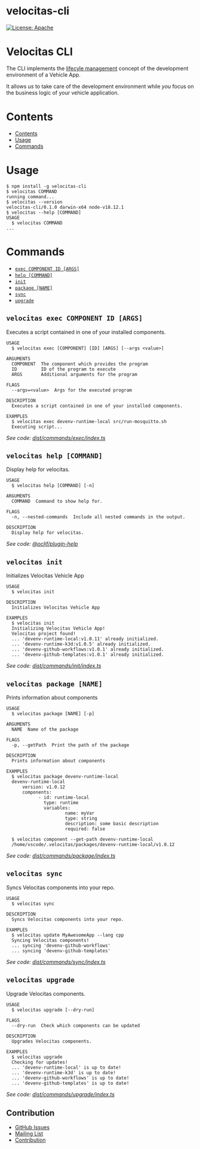 # velocitas-cli

[![License: Apache](https://img.shields.io/badge/License-Apache-yellow.svg)](http://www.apache.org/licenses/LICENSE-2.0)

Velocitas CLI
=================
The CLI implements the [lifecyle management](link-to-velocitas-docs) concept of the development environment of
a Vehicle App.

It allows *us* to take care of the development environment while *you* focus on the business logic of your vehicle application. 


# Contents

<!-- toc -->
* [Contents](#contents)
* [Usage](#usage)
* [Commands](#commands)
<!-- tocstop -->

# Usage
<!-- usage -->
```sh-session
$ npm install -g velocitas-cli
$ velocitas COMMAND
running command...
$ velocitas --version
velocitas-cli/0.1.0 darwin-x64 node-v18.12.1
$ velocitas --help [COMMAND]
USAGE
  $ velocitas COMMAND
...
```
<!-- usagestop -->
# Commands
<!-- commands -->
<!-- no toc -->
- [`exec COMPONENT ID [ARGS]`](#velocitas-exec-component-id-args)
- [`help [COMMAND]`](#velocitas-help-command)
- [`init`](#velocitas-init)
- [`package [NAME]`](#velocitas-package-name)
- [`sync`](#velocitas-sync)
- [`upgrade`](#velocitas-upgrade)

## `velocitas exec COMPONENT ID [ARGS]`

Executes a script contained in one of your installed components.

```
USAGE
  $ velocitas exec [COMPONENT] [ID] [ARGS] [--args <value>]

ARGUMENTS
  COMPONENT  The component which provides the program
  ID         ID of the program to execute
  ARGS       Additional arguments for the program

FLAGS
  --args=<value>  Args for the executed program

DESCRIPTION
  Executes a script contained in one of your installed components.

EXAMPLES
  $ velocitas exec devenv-runtime-local src/run-mosquitto.sh
  Executing script...
```

_See code: [dist/commands/exec/index.ts](./src/commands/exec/index.ts)_

## `velocitas help [COMMAND]`

Display help for velocitas.

```
USAGE
  $ velocitas help [COMMAND] [-n]

ARGUMENTS
  COMMAND  Command to show help for.

FLAGS
  -n, --nested-commands  Include all nested commands in the output.

DESCRIPTION
  Display help for velocitas.
```

_See code: [@oclif/plugin-help](https://github.com/oclif/plugin-help/blob/v5.1.19/src/commands/help.ts)_

## `velocitas init`

Initializes Velocitas Vehicle App

```
USAGE
  $ velocitas init

DESCRIPTION
  Initializes Velocitas Vehicle App

EXAMPLES
  $ velocitas init
  Initializing Velocitas Vehicle App!
  Velocitas project found!
  ... 'devenv-runtime-local:v1.0.11' already initialized.
  ... 'devenv-runtime-k3d:v1.0.5' already initialized.
  ... 'devenv-github-workflows:v1.0.1' already initialized.
  ... 'devenv-github-templates:v1.0.1' already initialized.
```

_See code: [dist/commands/init/index.ts](./src/commands/init/index.ts)_

## `velocitas package [NAME]`

Prints information about components

```
USAGE
  $ velocitas package [NAME] [-p]

ARGUMENTS
  NAME  Name of the package

FLAGS
  -p, --getPath  Print the path of the package

DESCRIPTION
  Prints information about components

EXAMPLES
  $ velocitas package devenv-runtime-local
  devenv-runtime-local
      version: v1.0.12
      components:
            - id: runtime-local
              type: runtime
              variables:
                      name: myVar
                      type: string
                      description: some basic description
                      required: false

  $ velocitas component --get-path devenv-runtime-local
  /home/vscode/.velocitas/packages/devenv-runtime-local/v1.0.12
```

_See code: [dist/commands/package/index.ts](./src/commands/package/index.ts)_

## `velocitas sync`

Syncs Velocitas components into your repo.

```
USAGE
  $ velocitas sync

DESCRIPTION
  Syncs Velocitas components into your repo.

EXAMPLES
  $ velocitas update MyAwesomeApp --lang cpp
  Syncing Velocitas components!
  ... syncing 'devenv-github-workflows'
  ... syncing 'devenv-github-templates'
```

_See code: [dist/commands/sync/index.ts](./src/commands/sync/index.ts)_

## `velocitas upgrade`

Upgrade Velocitas components.

```
USAGE
  $ velocitas upgrade [--dry-run]

FLAGS
  --dry-run  Check which components can be updated

DESCRIPTION
  Upgrades Velocitas components.

EXAMPLES
  $ velocitas upgrade
  Checking for updates!
  ... 'devenv-runtime-local' is up to date!
  ... 'devenv-runtime-k3d' is up to date!
  ... 'devenv-github-workflows' is up to date!
  ... 'devenv-github-templates' is up to date!
```

_See code: [dist/commands/upgrade/index.ts](./src/commands/update/index.ts)_
<!-- commandsstop -->

## Contribution
- [GitHub Issues](https://github.com/eclipse-velocitas/velocitas-cli/issues)
- [Mailing List](https://accounts.eclipse.org/mailing-list/velocitas-dev)
- [Contribution](https://eclipse-velocitas.github.io/velocitas-docs/docs/contribution/)
